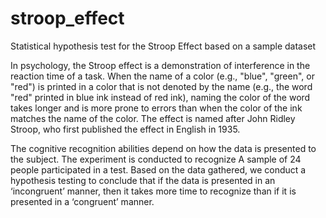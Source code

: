 # stroop_effect
Statistical hypothesis test for the Stroop Effect based on a sample dataset

In psychology, the Stroop effect is a demonstration of interference in the 
reaction time of a task. When the name of a color (e.g., "blue", "green", or "red") 
is printed in a color that is not denoted by the name (e.g., the word "red" printed 
in blue ink instead of red ink), naming the color of the word takes longer and is more 
prone to errors than when the color of the ink matches the name of the color. 
The effect is named after John Ridley Stroop, who first published the effect in English in 1935.

The cognitive recognition abilities depend on how the data is presented to the subject. 
The experiment is conducted to recognize  A sample of 24 people participated in a test. 
Based on the data gathered, we conduct a hypothesis testing to conclude that if the data is 
presented in an ‘incongruent’ manner, then it takes more time to recognize than if it is presented 
in a ‘congruent’ manner.
